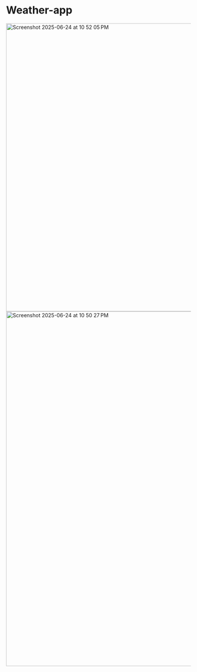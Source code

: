 # Weather-app
<img width="786" alt="Screenshot 2025-06-24 at 10 52 05 PM" src="https://github.com/user-attachments/assets/64040d97-ae19-4328-8afb-8fba0b75fb1c" />
<img width="968" alt="Screenshot 2025-06-24 at 10 50 27 PM" src="https://github.com/user-attachments/assets/58c05aa3-c39c-47fb-a355-2c548437d36e" />
